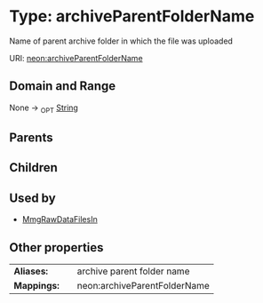 
# Type: archiveParentFolderName


Name of parent archive folder in which the file was uploaded

URI: [neon:archiveParentFolderName](https://data.neonscience.org/archiveParentFolderName)


## Domain and Range

None ->  <sub>OPT</sub> [String](types/String.md)

## Parents


## Children


## Used by

 * [MmgRawDataFilesIn](MmgRawDataFilesIn.md)

## Other properties

|  |  |  |
| --- | --- | --- |
| **Aliases:** | | archive parent folder name |
| **Mappings:** | | neon:archiveParentFolderName |


